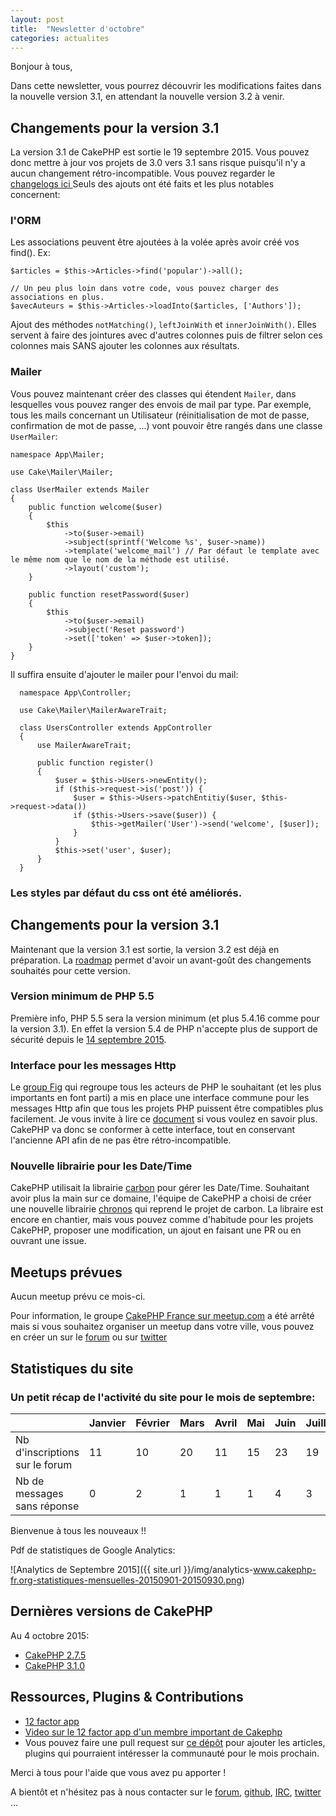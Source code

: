 ```yaml
---
layout: post
title:  "Newsletter d'octobre"
categories: actualites
---
```


Bonjour à tous,

Dans cette newsletter, vous pourrez découvrir les modifications faites dans la
nouvelle version 3.1, en attendant la nouvelle version 3.2 à venir.

## Changements pour la version 3.1

La version 3.1 de CakePHP est sortie le 19 septembre 2015. Vous pouvez donc mettre à jour vos projets de 3.0 vers 3.1 sans risque puisqu'il n'y a aucun changement rétro-incompatible. Vous pouvez regarder le [changelogs ici ](http://bakery.cakephp.org/2015/09/19/cakephp_3_1_0_released.html) Seuls des ajouts ont été faits et les plus notables concernent:

### l'ORM

Les associations peuvent être ajoutées à la volée après avoir créé vos find(). Ex:

    $articles = $this->Articles->find('popular')->all();

    // Un peu plus loin dans votre code, vous pouvez charger des associations en plus.
    $avecAuteurs = $this->Articles->loadInto($articles, ['Authors']);

Ajout des méthodes `notMatching()`, `leftJoinWith` et `innerJoinWith()`. Elles
servent à faire des jointures avec d'autres colonnes puis de filtrer selon ces
colonnes mais SANS ajouter les colonnes aux résultats.

### Mailer

Vous pouvez maintenant créer des classes qui étendent `Mailer`, dans lesquelles
vous pouvez ranger des envois de mail par type. Par exemple, tous les mails
concernant un Utilisateur (réinitialisation de mot de passe, confirmation de mot de passe, ...) vont pouvoir être rangés dans une classe `UserMailer`:

    namespace App\Mailer;

    use Cake\Mailer\Mailer;

    class UserMailer extends Mailer
    {
        public function welcome($user)
        {
            $this
                ->to($user->email)
                ->subject(sprintf('Welcome %s', $user->name))
                ->template('welcome_mail') // Par défaut le template avec le même nom que le nom de la méthode est utilisé.
                ->layout('custom');
        }

        public function resetPassword($user)
        {
            $this
                ->to($user->email)
                ->subject('Reset password')
                ->set(['token' => $user->token]);
        }
    }

  Il suffira ensuite d'ajouter le mailer pour l'envoi du mail:

      namespace App\Controller;

      use Cake\Mailer\MailerAwareTrait;

      class UsersController extends AppController
      {
          use MailerAwareTrait;

          public function register()
          {
              $user = $this->Users->newEntity();
              if ($this->request->is('post')) {
                  $user = $this->Users->patchEntitiy($user, $this->request->data())
                  if ($this->Users->save($user)) {
                      $this->getMailer('User')->send('welcome', [$user]);
                  }
              }
              $this->set('user', $user);
          }
      }

### Les styles par défaut du css ont été améliorés.

## Changements pour la version 3.1

Maintenant que la version 3.1 est sortie, la version 3.2 est déjà en
préparation. La [roadmap](https://github.com/cakephp/cakephp/wiki/3.2-Roadmap)
permet d'avoir un avant-goût des changements souhaités pour cette version.

### Version minimum de PHP 5.5

Première info, PHP 5.5 sera la version minimum (et plus 5.4.16 comme pour la version 3.1). En effet la version 5.4 de PHP n'accepte plus de support de sécurité depuis le [14 septembre 2015](http://php.net/supported-versions.php).

### Interface pour les messages Http

Le [group Fig](http://www.php-fig.org/) qui regroupe tous les acteurs de PHP le souhaitant (et les plus importants en font parti) a mis en place une interface
commune pour les messages Http afin que tous les projets PHP puissent être
compatibles plus facilement. Je vous invite à lire ce [document](http://www.php-fig.org/psr/psr-7/) si vous voulez en savoir plus.
CakePHP va donc se conformer à cette interface, tout en conservant l'ancienne
API afin de ne pas être rétro-incompatible.

### Nouvelle librairie pour les Date/Time

CakePHP utilisait la librairie [carbon](https://github.com/briannesbitt/Carbon)
pour gérer les Date/Time. Souhaitant avoir plus la main sur ce domaine,
l'équipe de CakePHP a choisi de créer une nouvelle librairie [chronos](https://github.com/cakephp/chronos) qui reprend le projet de carbon.
La libraire est encore en chantier, mais vous pouvez comme d'habitude pour les
projets CakePHP, proposer une modification, un ajout en faisant une PR ou en
ouvrant une issue.

Meetups prévues
---------------

Aucun meetup prévu ce mois-ci.

Pour information, le groupe [CakePHP France sur meetup.com](http://www.meetup.com/fr/CakePHP-France) a été arrêté mais si vous souhaitez organiser un meetup dans votre
ville, vous pouvez en créer un sur le
[forum](forum.cakephp-fr.org/viewtopic.php?id=7291) ou sur
[twitter](https://twitter.com/cakephpfr)

Statistiques du site
--------------------

### Un petit récap de l'activité du site pour le mois de septembre:


|                                 |Janvier | Février |   Mars   |  Avril |  Mai  |  Juin  |  Juillet  |  Août  |  Septembre  |
|---------------------------------|--------|---------|----------|--------|-------|--------|-----------|--------|-------------|
|Nb d'inscriptions sur le forum   |   11   |   10    |    20    | 11     |  15   |  23    |   19      |  10    |       12    |
|Nb de messages sans réponse      |   0    |   2     |    1     |  1     |   1   |   4    |    3      |   0    |       12    |

Bienvenue à tous les nouveaux !!

Pdf de statistiques de Google Analytics:

![Analytics de Septembre 2015]({{ site.url }}/img/analytics-www.cakephp-fr.org-statistiques-mensuelles-20150901-20150930.png)

Dernières versions de CakePHP
-----------------------------

Au 4 octobre 2015:

- [CakePHP 2.7.5](https://github.com/cakephp/cakephp/releases/tag/2.7.5)
- [CakePHP 3.1.0](https://github.com/cakephp/cakephp/releases/tag/3.1.0)

Ressources, Plugins & Contributions
-----------------------------------

- [12 factor app](http://12factor.net/)
- [Video sur le 12 factor app d'un membre important de Cakephp](https://www.youtube.com/watch?v=Kye8yaq4jqk)
- Vous pouvez faire une pull request sur [ce dépôt](https://github.com/cakephp-fr/cakephp-fr.github.io/blob/master/_drafts/2015-11-01-newsletter-novembre-2015.md) pour ajouter les articles, plugins qui pourraient intéresser la communauté
pour le mois prochain.


Merci à tous pour l'aide que vous avez pu apporter !


A bientôt et n'hésitez pas à nous contacter sur le
[forum](http://forum.cakephp-fr.org), [github](https://github.com/cakephp-fr),
[IRC](http://www.cakephp-fr.org/irc), [twitter](https://twitter.com/cakephpfr) ...

